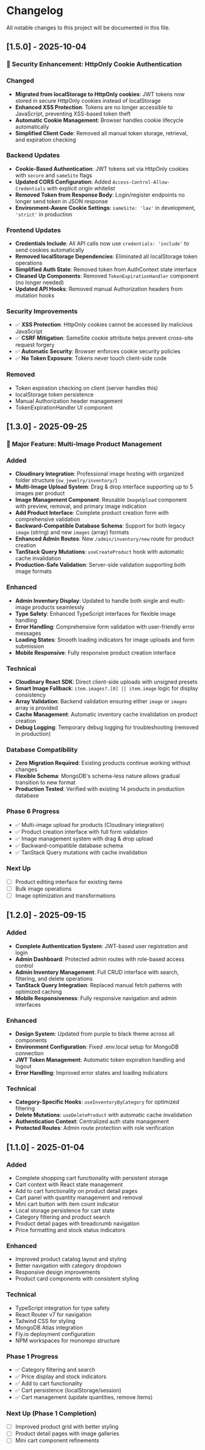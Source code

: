# Changelog

All notable changes to this project will be documented in this file.

## [1.5.0] - 2025-10-04

### 🔐 Security Enhancement: HttpOnly Cookie Authentication

### Changed
- **Migrated from localStorage to HttpOnly cookies**: JWT tokens now stored in secure HttpOnly cookies instead of localStorage
- **Enhanced XSS Protection**: Tokens are no longer accessible to JavaScript, preventing XSS-based token theft
- **Automatic Cookie Management**: Browser handles cookie lifecycle automatically
- **Simplified Client Code**: Removed all manual token storage, retrieval, and expiration checking

### Backend Updates
- **Cookie-Based Authentication**: JWT tokens set via HttpOnly cookies with `secure` and `sameSite` flags
- **Updated CORS Configuration**: Added `Access-Control-Allow-Credentials` with explicit origin whitelist
- **Removed Token from Response Body**: Login/register endpoints no longer send token in JSON response
- **Environment-Aware Cookie Settings**: `sameSite: 'lax'` in development, `'strict'` in production

### Frontend Updates
- **Credentials Include**: All API calls now use `credentials: 'include'` to send cookies automatically
- **Removed localStorage Dependencies**: Eliminated all localStorage token operations
- **Simplified Auth State**: Removed token from AuthContext state interface
- **Cleaned Up Components**: Removed `TokenExpirationHandler` component (no longer needed)
- **Updated API Hooks**: Removed manual Authorization headers from mutation hooks

### Security Improvements
- ✅ **XSS Protection**: HttpOnly cookies cannot be accessed by malicious JavaScript
- ✅ **CSRF Mitigation**: SameSite cookie attribute helps prevent cross-site request forgery
- ✅ **Automatic Security**: Browser enforces cookie security policies
- ✅ **No Token Exposure**: Tokens never touch client-side code

### Removed
- Token expiration checking on client (server handles this)
- localStorage token persistence
- Manual Authorization header management
- TokenExpirationHandler UI component

## [1.3.0] - 2025-09-25

### 🎉 Major Feature: Multi-Image Product Management

### Added
- **Cloudinary Integration**: Professional image hosting with organized folder structure (`sw_jewelry/inventory/`)
- **Multi-Image Upload System**: Drag & drop interface supporting up to 5 images per product
- **Image Management Component**: Reusable `ImageUpload` component with preview, removal, and primary image indication
- **Add Product Interface**: Complete product creation form with comprehensive validation
- **Backward-Compatible Database Schema**: Support for both legacy `image` (string) and new `images` (array) formats
- **Enhanced Admin Routes**: New `/admin/inventory/new` route for product creation
- **TanStack Query Mutations**: `useCreateProduct` hook with automatic cache invalidation
- **Production-Safe Validation**: Server-side validation supporting both image formats

### Enhanced
- **Admin Inventory Display**: Updated to handle both single and multi-image products seamlessly
- **Type Safety**: Enhanced TypeScript interfaces for flexible image handling
- **Error Handling**: Comprehensive form validation with user-friendly error messages
- **Loading States**: Smooth loading indicators for image uploads and form submission
- **Mobile Responsive**: Fully responsive product creation interface

### Technical
- **Cloudinary React SDK**: Direct client-side uploads with unsigned presets
- **Smart Image Fallback**: `item.images?.[0] || item.image` logic for display consistency
- **Array Validation**: Backend validation ensuring either `image` or `images` array is provided
- **Cache Management**: Automatic inventory cache invalidation on product creation
- **Debug Logging**: Temporary debug logging for troubleshooting (removed in production)

### Database Compatibility
- **Zero Migration Required**: Existing products continue working without changes
- **Flexible Schema**: MongoDB's schema-less nature allows gradual transition to new format
- **Production Tested**: Verified with existing 14 products in production database

### Phase 6 Progress
- ✅ Multi-image upload for products (Cloudinary integration)
- ✅ Product creation interface with full form validation
- ✅ Image management system with drag & drop upload
- ✅ Backward-compatible database schema
- ✅ TanStack Query mutations with cache invalidation

### Next Up
- [ ] Product editing interface for existing items
- [ ] Bulk image operations
- [ ] Image optimization and transformations

## [1.2.0] - 2025-09-15

### Added
- **Complete Authentication System**: JWT-based user registration and login
- **Admin Dashboard**: Protected admin routes with role-based access control
- **Admin Inventory Management**: Full CRUD interface with search, filtering, and delete operations
- **TanStack Query Integration**: Replaced manual fetch patterns with optimized caching
- **Mobile Responsiveness**: Fully responsive navigation and admin interfaces

### Enhanced
- **Design System**: Updated from purple to black theme across all components
- **Environment Configuration**: Fixed .env.local setup for MongoDB connection
- **JWT Token Management**: Automatic token expiration handling and logout
- **Error Handling**: Improved error states and loading indicators

### Technical
- **Category-Specific Hooks**: `useInventoryByCategory` for optimized filtering
- **Delete Mutations**: `useDeleteProduct` with automatic cache invalidation
- **Authentication Context**: Centralized auth state management
- **Protected Routes**: Admin route protection with role verification

## [1.1.0] - 2025-01-04

### Added
- Complete shopping cart functionality with persistent storage
- Cart context with React state management
- Add to cart functionality on product detail pages
- Cart panel with quantity management and removal
- Mini cart button with item count indicator
- Local storage persistence for cart state
- Category filtering and product search
- Product detail pages with breadcrumb navigation
- Price formatting and stock status indicators

### Enhanced
- Improved product catalog layout and styling
- Better navigation with category dropdown
- Responsive design improvements
- Product card components with consistent styling

### Technical
- TypeScript integration for type safety
- React Router v7 for navigation
- Tailwind CSS for styling
- MongoDB Atlas integration
- Fly.io deployment configuration
- NPM workspaces for monorepo structure

### Phase 1 Progress
- ✅ Category filtering and search
- ✅ Price display and stock indicators  
- ✅ Add to cart functionality
- ✅ Cart persistence (localStorage/session)
- ✅ Cart management (update quantities, remove items)

### Next Up (Phase 1 Completion)
- [ ] Improved product grid with better styling
- [ ] Product detail pages with image galleries
- [ ] Mini cart component refinements